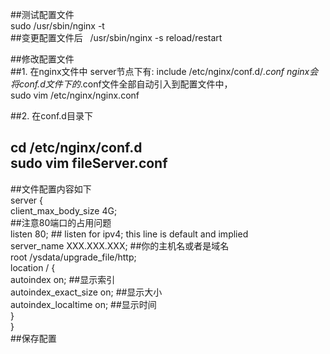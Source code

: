 ##测试配置文件  
sudo /usr/sbin/nginx -t  
##变更配置文件后  
/usr/sbin/nginx -s reload/restart


##修改配置文件  
##1. 在nginx文件中 server节点下有: include /etc/nginx/conf.d/*.conf  nginx会将conf.d文件下的*.conf文件全部自动引入到配置文件中，  
sudo vim /etc/nginx/nginx.conf  
  
##2. 在conf.d目录下   
  
cd /etc/nginx/conf.d  
sudo vim fileServer.conf  
---------------------------------  
##文件配置内容如下  
server {  
        client_max_body_size 4G;  
        ##注意80端口的占用问题  
        listen  80;  ## listen for ipv4; this line is default and implied   
        server_name    XXX.XXX.XXX;  ##你的主机名或者是域名  
    root /ysdata/upgrade_file/http;  
        location / {  
         autoindex on; ##显示索引  
                 autoindex_exact_size on; ##显示大小  
         autoindex_localtime on;   ##显示时间  
        }  
}  
##保存配置 
